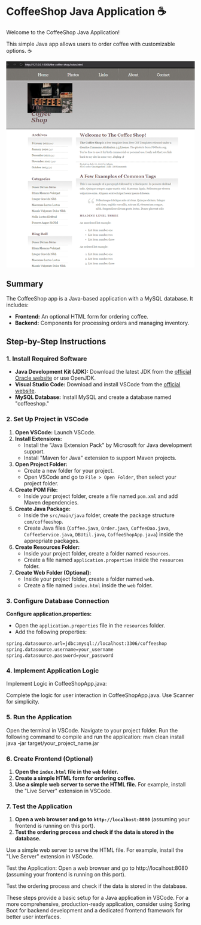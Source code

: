 # CoffeeShop Java Application ☕

Welcome to the CoffeeShop Java Application! 

This simple Java app allows users to order coffee with customizable options. ☕

![The Coffee Shop](<The CoffeeShop Java Webpage Demo.png>)

## Summary

The CoffeeShop app is a Java-based application with a MySQL database. It includes:

- **Frontend:** An optional HTML form for ordering coffee.
- **Backend:** Components for processing orders and managing inventory.

## Step-by-Step Instructions

### 1. Install Required Software

- **Java Development Kit (JDK):** Download the latest JDK from the [official Oracle website](https://www.oracle.com/java/technologies/javase-downloads.html) or use OpenJDK.
- **Visual Studio Code:** Download and install VSCode from the [official website](https://code.visualstudio.com/).
- **MySQL Database:** Install MySQL and create a database named "coffeeshop."

### 2. Set Up Project in VSCode

1. **Open VSCode:** Launch VSCode.
2. **Install Extensions:**
   - Install the "Java Extension Pack" by Microsoft for Java development support.
   - Install "Maven for Java" extension to support Maven projects.
3. **Open Project Folder:**
   - Create a new folder for your project.
   - Open VSCode and go to `File > Open Folder`, then select your project folder.
4. **Create POM File:**
   - Inside your project folder, create a file named `pom.xml` and add Maven dependencies.
5. **Create Java Package:**
   - Inside the `src/main/java` folder, create the package structure `com/coffeeshop`.
   - Create Java files (`Coffee.java`, `Order.java`, `CoffeeDao.java`, `CoffeeService.java`, `DBUtil.java`, `CoffeeShopApp.java`) inside the appropriate packages.
6. **Create Resources Folder:**
   - Inside your project folder, create a folder named `resources`.
   - Create a file named `application.properties` inside the `resources` folder.
7. **Create Web Folder (Optional):**
   - Inside your project folder, create a folder named `web`.
   - Create a file named `index.html` inside the `web` folder.

### 3. Configure Database Connection

**Configure application.properties:**

- Open the `application.properties` file in the `resources` folder.
- Add the following properties:

```properties
spring.datasource.url=jdbc:mysql://localhost:3306/coffeeshop
spring.datasource.username=your_username
spring.datasource.password=your_password
```

### 4. Implement Application Logic


Implement Logic in CoffeeShopApp.java:

Complete the logic for user interaction in CoffeeShopApp.java. Use Scanner for simplicity.

### 5. Run the Application
Open the terminal in VSCode.
Navigate to your project folder.
Run the following command to compile and run the application:
mvn clean install
java -jar target/your_project_name.jar

### 6. Create Frontend (Optional)

1. **Open the `index.html` file in the `web` folder.**
2. **Create a simple HTML form for ordering coffee.**
3. **Use a simple web server to serve the HTML file.** For example, install the "Live Server" extension in VSCode.

### 7. Test the Application

1. **Open a web browser and go to `http://localhost:8080`** (assuming your frontend is running on this port).
2. **Test the ordering process and check if the data is stored in the database.**




Use a simple web server to serve the HTML file. 
For example, install the "Live Server" extension in VSCode.

Test the Application:
Open a web browser and go to http://localhost:8080 (assuming your frontend is running on this port).

Test the ordering process and check if the data is stored in the database.

These steps provide a basic setup for a Java application in VSCode. For a more comprehensive, production-ready application, consider using Spring Boot for backend development and a dedicated frontend framework for better user interfaces.



